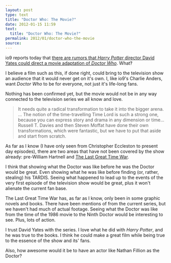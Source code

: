 ```yaml
---
layout: post
type: text
title: "Doctor Who: The Movie?"
date: 2012-01-15 11:59
text: 
  title: "Doctor Who: The Movie?"
permalink: 2012/01/doctor-who-the-movie
source: 
---
```


io9 reports today that [there are rumors that _Harry Potter_ director David Yates could direct a movie adaptation of _Doctor Who_](http://io9.com/5859431/a-new-doctor-who-movie-from-the-director-of-the-harry-potter-films). What&#8253;

I believe a film such as this, if done right, could bring to the television show an audience that it would never get on it's own. I, like io9's Charlie Anders, want _Doctor Who_ to be for everyone, not just it's life-long fans.

Nothing has been confirmed yet, but the movie would not be in any way connected to the television series we all know and love.

> It needs quite a radical transformation to take it into the bigger arena. ... The notion of the time-travelling Time Lord is such a strong one, because you can express story and drama in any dimension or time... Russell T. Davies and then Steven Moffat have done their own transformations, which were fantastic, but we have to put that aside and start from scratch.

As far as I know (I have only seen from Christopher Eccleston to present day episodes), there are two areas that have not been covered by the show already: pre-William Hartnell and [The Last Great Time War](http://tardis.wikia.com/wiki/Last_Great_Time_War).

I think that showing what the Doctor was like before he was the Doctor would be great. Even showing what he was like before finding (or, rather, stealing) his TARDIS. Seeing what happened to lead up to the events of the very first episode of the television show would be great, plus it won't alienate the current fan base.

The Last Great Time War has, as far as I know, only been in some graphic novels and books. There have been mentions of from the current series, but we haven't had much of actual footage. Seeing what the Doctor was like from the time of the 1986 movie to the Ninth Doctor would be interesting to see. Plus, lots of action.

I trust David Yates with the series. I love what he did with _Harry Potter_, and he was true to the books. I think he could make a great film while being true to the essence of the show and its' fans.

Also, how awesome would it be to have an actor like Nathan Fillion as the Doctor?

